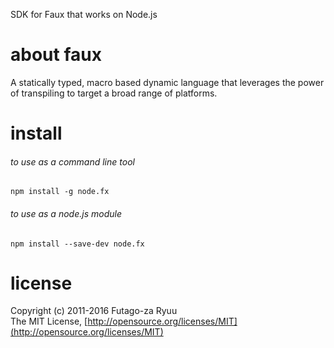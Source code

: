 SDK for Faux that works on Node.js

# about faux

A statically typed, macro based dynamic language that leverages the power of
transpiling to target a broad range of platforms.

# install

###### to use as a command line tool

  ```shell
  npm install -g node.fx
  ```

###### to use as a node.js module

  ```shell
  npm install --save-dev node.fx
  ```

# license

Copyright (c) 2011-2016 Futago-za Ryuu<br>
The MIT License, [http://opensource.org/licenses/MIT](http://opensource.org/licenses/MIT)
